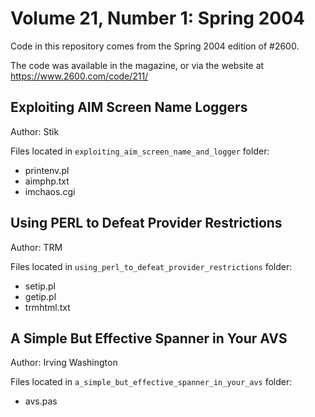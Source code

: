 # Volume 21, Number 1: Spring 2004

Code in this repository comes from the Spring 2004 edition of #2600.

The code was available in the magazine, or via the website at https://www.2600.com/code/211/


## Exploiting AIM Screen Name Loggers

Author: Stik

Files located in `exploiting_aim_screen_name_and_logger` folder:

* printenv.pl
* aimphp.txt
* imchaos.cgi


## Using PERL to Defeat Provider Restrictions
Author: TRM

Files located in `using_perl_to_defeat_provider_restrictions` folder:

* setip.pl
* getip.pl
* trmhtml.txt



## A Simple But Effective Spanner in Your AVS
Author: Irving Washington

Files located in `a_simple_but_effective_spanner_in_your_avs` folder:

* avs.pas
